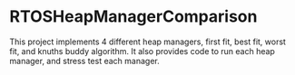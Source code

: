# RTOSHeapManagerComparison
This project implements 4 different heap managers, first fit, best fit, worst fit, and knuths buddy algorithm. It also provides code to run each heap manager, and stress test each manager.
